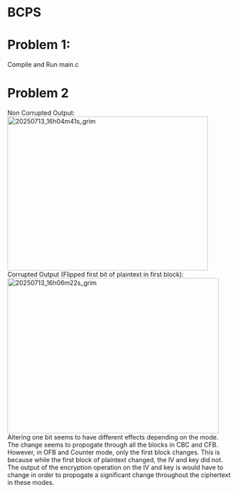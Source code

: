 # BCPS

# Problem 1:
Compile and Run main.c

# Problem 2
Non Corrupted Output: \
<img width="451" height="347" alt="20250713_16h04m41s_grim" src="https://github.com/user-attachments/assets/c96d6163-3b3b-4c0f-b576-77d264042dc5" />
\
Corrupted Output (Flipped first bit of plaintext in first block):\
<img width="476" height="350" alt="20250713_16h06m22s_grim" src="https://github.com/user-attachments/assets/9c14f22f-0341-442a-96df-e0cee798c94c" />
\
Altering one bit seems to have different effects depending on the mode. The change seems to propogate
through all the blocks in CBC and CFB. However, in OFB and Counter mode, only the first block changes. This is because while the first block of plaintext changed, the IV and key did not. The output of the encryption operation on the IV and key is would have to change in order to propogate a significant change throughout the ciphertext in these modes.

